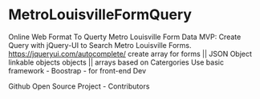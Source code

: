 # MetroLouisvilleFormQuery
Online Web Format To Querty Metro Louisville Form Data
MVP:
   Create Query with jQuery-UI to Search Metro Louisville Forms.
        https://jqueryui.com/autocomplete/
        create array for forms || JSON Object
            linkable objects
            objects || arrays based on Catergories
   Use basic framework - Boostrap - for front-end Dev

   Github Open Source Project - Contributors

